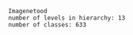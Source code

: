 
        Imagenetood
        number of levels in hierarchy: 13
        number of classes: 633
        